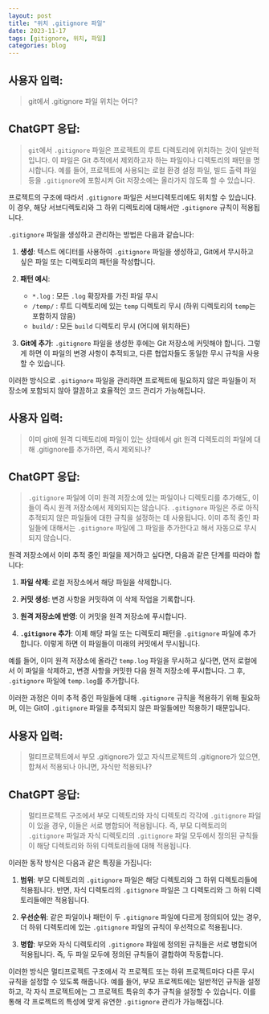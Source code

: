 ```yaml
---
layout: post
title: "위치 .gitignore 파일"
date: 2023-11-17
tags: [gitignore, 위치, 파일]
categories: blog
---
```


## 사용자 입력:
> git에서 .gitignore 파일 위치는 어디?

## ChatGPT 응답:
> `git`에서 `.gitignore` 파일은 프로젝트의 루트 디렉토리에 위치하는 것이 일반적입니다. 이 파일은 Git 추적에서 제외하고자 하는 파일이나 디렉토리의 패턴을 명시합니다. 예를 들어, 프로젝트에 사용되는 로컬 환경 설정 파일, 빌드 출력 파일 등을 `.gitignore`에 포함시켜 Git 저장소에는 올라가지 않도록 할 수 있습니다.

프로젝트의 구조에 따라서 `.gitignore` 파일은 서브디렉토리에도 위치할 수 있습니다. 이 경우, 해당 서브디렉토리와 그 하위 디렉토리에 대해서만 `.gitignore` 규칙이 적용됩니다.

`.gitignore` 파일을 생성하고 관리하는 방법은 다음과 같습니다:

1. **생성**: 텍스트 에디터를 사용하여 `.gitignore` 파일을 생성하고, Git에서 무시하고 싶은 파일 또는 디렉토리의 패턴을 작성합니다.

2. **패턴 예시**:
   - `*.log` : 모든 `.log` 확장자를 가진 파일 무시
   - `/temp/` : 루트 디렉토리에 있는 `temp` 디렉토리 무시 (하위 디렉토리의 `temp`는 포함하지 않음)
   - `build/` : 모든 `build` 디렉토리 무시 (어디에 위치하든)

3. **Git에 추가**: `.gitignore` 파일을 생성한 후에는 Git 저장소에 커밋해야 합니다. 그렇게 하면 이 파일의 변경 사항이 추적되고, 다른 협업자들도 동일한 무시 규칙을 사용할 수 있습니다.

이러한 방식으로 `.gitignore` 파일을 관리하면 프로젝트에 필요하지 않은 파일들이 저장소에 포함되지 않아 깔끔하고 효율적인 코드 관리가 가능해집니다.

## 사용자 입력:
> 이미 git에 원격 디렉토리에 파일이 있는 상태에서 git 원격 디렉토리의 파일에 대해 .gitignore를 추가하면, 즉시 제외되나?

## ChatGPT 응답:
> `.gitignore` 파일에 이미 원격 저장소에 있는 파일이나 디렉토리를 추가해도, 이들이 즉시 원격 저장소에서 제외되지는 않습니다. `.gitignore` 파일은 주로 아직 추적되지 않은 파일들에 대한 규칙을 설정하는 데 사용됩니다. 이미 추적 중인 파일들에 대해서는 `.gitignore` 파일에 그 파일을 추가한다고 해서 자동으로 무시되지 않습니다.

원격 저장소에서 이미 추적 중인 파일을 제거하고 싶다면, 다음과 같은 단계를 따라야 합니다:

1. **파일 삭제**: 로컬 저장소에서 해당 파일을 삭제합니다.

2. **커밋 생성**: 변경 사항을 커밋하여 이 삭제 작업을 기록합니다.

3. **원격 저장소에 반영**: 이 커밋을 원격 저장소에 푸시합니다.

4. **`.gitignore` 추가**: 이제 해당 파일 또는 디렉토리 패턴을 `.gitignore` 파일에 추가합니다. 이렇게 하면 이 파일들이 미래의 커밋에서 무시됩니다.

예를 들어, 이미 원격 저장소에 올라간 `temp.log` 파일을 무시하고 싶다면, 먼저 로컬에서 이 파일을 삭제하고, 변경 사항을 커밋한 다음 원격 저장소에 푸시합니다. 그 후, `.gitignore` 파일에 `temp.log`를 추가합니다.

이러한 과정은 이미 추적 중인 파일들에 대해 `.gitignore` 규칙을 적용하기 위해 필요하며, 이는 Git이 `.gitignore` 파일을 추적되지 않은 파일들에만 적용하기 때문입니다.

## 사용자 입력:
> 멀티프로젝트에서 부모 .gitignore가 있고 자식프로젝트의 .gitignore가 있으면, 합쳐서 적용되나 아니면, 자식만 적용되나?

## ChatGPT 응답:
> 멀티프로젝트 구조에서 부모 디렉토리와 자식 디렉토리 각각에 `.gitignore` 파일이 있을 경우, 이들은 서로 병합되어 적용됩니다. 즉, 부모 디렉토리의 `.gitignore` 파일과 자식 디렉토리의 `.gitignore` 파일 모두에서 정의된 규칙들이 해당 디렉토리와 하위 디렉토리들에 대해 적용됩니다.

이러한 동작 방식은 다음과 같은 특징을 가집니다:

1. **범위**: 부모 디렉토리의 `.gitignore` 파일은 해당 디렉토리와 그 하위 디렉토리들에 적용됩니다. 반면, 자식 디렉토리의 `.gitignore` 파일은 그 디렉토리와 그 하위 디렉토리들에만 적용됩니다.

2. **우선순위**: 같은 파일이나 패턴이 두 `.gitignore` 파일에 다르게 정의되어 있는 경우, 더 하위 디렉토리에 있는 `.gitignore` 파일의 규칙이 우선적으로 적용됩니다.

3. **병합**: 부모와 자식 디렉토리의 `.gitignore` 파일에 정의된 규칙들은 서로 병합되어 적용됩니다. 즉, 두 파일 모두에 정의된 규칙들이 결합하여 작동합니다.

이러한 방식은 멀티프로젝트 구조에서 각 프로젝트 또는 하위 프로젝트마다 다른 무시 규칙을 설정할 수 있도록 해줍니다. 예를 들어, 부모 프로젝트에는 일반적인 규칙을 설정하고, 각 자식 프로젝트에는 그 프로젝트 특유의 추가 규칙을 설정할 수 있습니다. 이를 통해 각 프로젝트의 특성에 맞게 유연한 `.gitignore` 관리가 가능해집니다.

